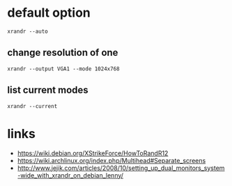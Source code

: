 # default option

    xrandr --auto

## change resolution of one

    xrandr --output VGA1 --mode 1024x768

## list current modes

    xrandr --current

# links

* https://wiki.debian.org/XStrikeForce/HowToRandR12
* https://wiki.archlinux.org/index.php/Multihead#Separate_screens
* http://www.jejik.com/articles/2008/10/setting_up_dual_monitors_system-wide_with_xrandr_on_debian_lenny/
